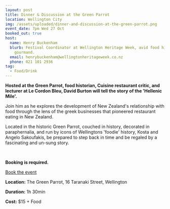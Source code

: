 ```yaml
---
layout: post
title: Dinner & Discussion at the Green Parrot
location: Wellington City
img: /assets/uploaded/dinner-and-discussion-at-the-green-parrot.png
event_date: 7pm Wed 27 Oct
booked_out: true
host:
  name: Henry Buckenham
  blurb: Festival Coordinator at Wellington Heritage Week, avid food historian and
    gourmand.
  email: henrybuckenham@wellingtonheritageweek.co.nz
  phone: 021 101 2936
tag:
  - Food/Drink
---
```

**Hosted at the Green Parrot, food historian, Cuisine restaurant critic, and lecturer at Le Cordon Bleu, David Burton will tell the story of the 'Hellenic Mile'.**

Join him as he explores the development of New Zealand's relationship with food through the lens of the greek businesses that pioneered restaurant eating in New Zealand.

Located in the historic Green Parrot, couched in history, decorated in paraphernalia, and run by icons of Wellingtons 'foodie' history, Kosta and Angelo Sakoufakis, be prepared to step back in time and be regaled by a fascinating and un-sung story.

<br>

**Booking is required.**

<a href="https://www.eventfinda.co.nz/2021/dinner-and-discussion-at-the-green-parrot/wellington" class="button">Book the event</a>

**Location:** The Green Parrot, 16 Taranaki Street, Wellington

**Duration:** 1h 30min

**Cost:** $15 + Food